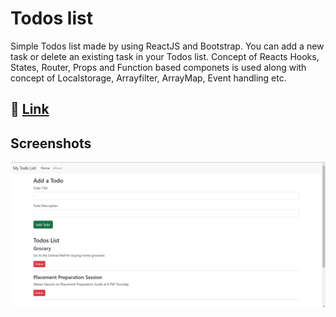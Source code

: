 
# Todos list 
Simple Todos list made by using ReactJS and Bootstrap. You can add a new task or delete an existing task in your Todos list.
Concept of Reacts Hooks, States, Router, Props and Function based componets is used along with concept of Localstorage, Arrayfilter, ArrayMap, Event handling etc.


## 🔗 [Link](https://mananghetia.github.io/todos-list/)
## Screenshots

![App Screenshot](/public/website.png?raw=true "Optional Title")

